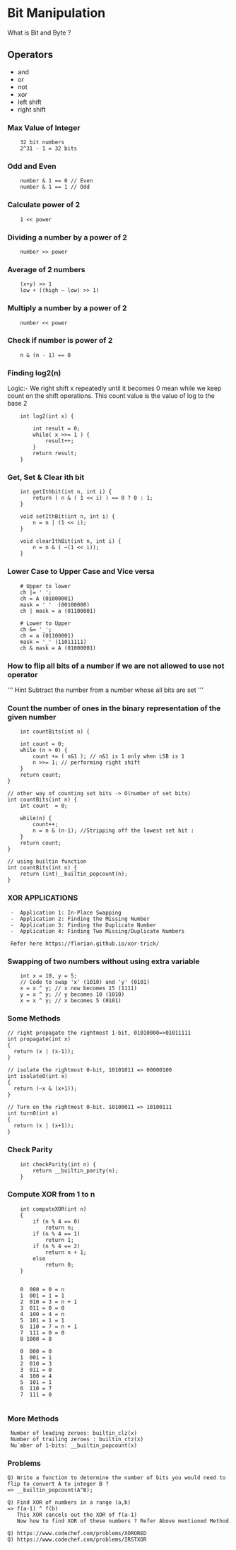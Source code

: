 # Bit Manipulation

What is Bit and Byte ?

## Operators
 - and
 - or
 - not
 - xor 
 - left shift
 - right shift

### Max Value of Integer

```
	32 bit numbers
	2^31 - 1 = 32 bits

```

### Odd and Even

```
 	number & 1 == 0 // Even
 	number & 1 == 1 // Odd
```
### Calculate power of 2

```
	1 << power
```

### Dividing a number by a power of 2

```
	number >> power
```

### Average of 2 numbers

```
	(x+y) >> 1
	low + ((high – low) >> 1)
```
### Multiply a number by a power of 2

```
	number << power
```

### Check if number is power of 2

```
	n & (n - 1) == 0
```

### Finding log2(n)

Logic:- We right shift x repeatedly until it becomes 0 mean while we keep count on the shift operations. This count value is the value of log to the base 2


```
	int log2(int x) {

	    int result = 0;
	    while( x >>= 1 ) {
	        result++;
	    }
	    return result;
	}
```

### Get, Set & Clear ith bit

```
	int getIthbit(int n, int i) {
	    return ( n & ( 1 << i) ) == 0 ? 0 : 1;
	}

	void setIthBit(int n, int i) {
	    n = n | (1 << i);
	}

	void clearIthBit(int n, int i) {
	    n = n & ( ~(1 << i));
	}
```

### Lower Case to Upper Case and Vice versa

```
	# Upper to lower
	ch |= ' ';
	ch = A (01000001) 
	mask = ' '  (00100000) 
	ch | mask = a (01100001) 

	# Lower to Upper
	ch &= '_';
	ch = a (01100001) 
	mask = '_' (11011111) 
	ch & mask = A (01000001) 

```

### How to flip all bits of a number if we are not allowed to use not operator

'''
	Hint Subtract the number from a number whose all bits are set
'''
### Count the number of ones in the binary representation of the given number

```
	int countBits(int n) {

    int count = 0;
    while (n > 0) {
        count += ( n&1 ); // n&1 is 1 only when LSB is 1
        n >>= 1; // performing right shift
    }
    return count;
}

// other way of counting set bits -> O(number of set bits)
int countBits(int n) {
    int count  = 0;

    while(n) {
        count++;
        n = n & (n-1); //Stripping off the lowest set bit :
    }
    return count;
}

// using builtin function
int countBits(int n) {
    return (int)__builtin_popcount(n);
}
```
### XOR APPLICATIONS
	
```	
 -  Application 1: In-Place Swapping
 -  Application 2: Finding the Missing Number
 -  Application 3: Finding the Duplicate Number
 -  Application 4: Finding Two Missing/Duplicate Numbers

 Refer here https://florian.github.io/xor-trick/

```
### Swapping of two numbers without using extra variable

```
	int x = 10, y = 5;
    // Code to swap 'x' (1010) and 'y' (0101)
    x = x ^ y; // x now becomes 15 (1111)
    y = x ^ y; // y becomes 10 (1010)
    x = x ^ y; // x becomes 5 (0101)

```

### Some Methods

```
// right propagate the rightmost 1-bit, 01010000=>01011111
int propagate(int x)
{
  return (x | (x-1));
}

// isolate the rightmost 0-bit, 10101011 => 00000100
int isolate0(int x)
{
  return (~x & (x+1));
}

// Turn on the rightmost 0-bit. 10100011 => 10100111
int turn0(int x)
{
  return (x | (x+1));
}
```

### Check Parity

```
	int checkParity(int n) {
	    return __builtin_parity(n);
	}
```

### Compute XOR from 1 to n

```
	int computeXOR(int n)
	{
	    if (n % 4 == 0)
	        return n;
	    if (n % 4 == 1)
	        return 1;
	    if (n % 4 == 2)
	        return n + 1;
	    else
	        return 0;
	}


	0  000 = 0 = n
 	1  001 = 1 = 1
	2  010 = 3 = n + 1
	3  011 = 0 = 0
	4  100 = 4 = n
	5  101 = 1 = 1
	6  110 = 7 = n + 1
	7  111 = 0 = 0
    8 1000 = 8 

    0  000 = 0 
 	1  001 = 1 
	2  010 = 3 
	3  011 = 0 
	4  100 = 4 
	5  101 = 1 
	6  110 = 7 
	7  111 = 0 
    
```

### More Methods

```
 Number of leading zeroes: builtin_clz(x)
 Number of trailing zeroes : builtin_ctz(x)
 Nu`mber of 1-bits: __builtin_popcount(x) 
```

### Problems

```
Q) Write a function to determine the number of bits you would need to flip to convert A to integer B ?
=> __builtin_popcount(A^B);

Q) Find XOR of numbers in a range (a,b)
=> f(a-1) ^ f(b)
   This XOR cancels out the XOR of f(a-1) 
   Now how to find XOR of these numbers ? Refer Above mentioned Method

Q) https://www.codechef.com/problems/XORORED
Q) https://www.codechef.com/problems/IRSTXOR

```
